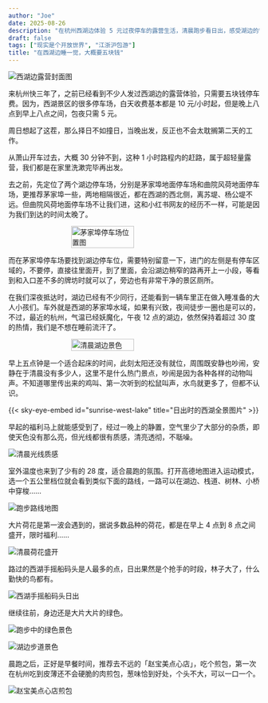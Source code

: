 ```yaml
---
author: "Joe"
date: 2025-08-26
description: "在杭州西湖边体验 5 元过夜停车的露营生活，清晨跑步看日出，感受湖边的宁静与美好"
draft: false
tags: ["现实是个开放世界", "江浙沪包游"]
title: "在西湖边睡一觉，大概要五块钱"
---
```


![西湖边露营封面图](/images/posts/sleeping-by-west-lake-for-five-yuan/west-lake-camping-cover.webp)

来杭州快三年了，之前已经看到不少人发过西湖边的露营体验，只需要五块钱停车费。因为，西湖景区的很多停车场，白天收费基本都是 10 元/小时起，但是晚上八点到早上八点之间，包夜只需 5 元。

周日想起了这茬，那么择日不如撞日，当晚出发，反正也不会太耽搁第二天的工作。

从萧山开车过去，大概 30 分钟不到，这种 1 小时路程内的赶路，属于超轻量露营，我们都是在家里洗漱完毕再出发。

去之前，先定位了两个湖边停车场，分别是茅家埠地面停车场和曲院风荷地面停车场，更推荐茅家埠一些，两地相隔很近，都在西湖的西北侧，离苏堤、杨公堤不远。但曲院风荷地面停车场不让我们进，这和小红书网友的经历不一样，可能是因为我们到达的时间太晚了。

<div style="display: flex; justify-content: center;">
<img src="/images/posts/sleeping-by-west-lake-for-five-yuan/maojiabu-parking-location.webp" alt="茅家埠停车场位置图" width="50%" />
</div>

而在茅家埠停车场要找到湖边停车位，需要特别留意一下，进门的左侧是有停车区域的，不要停，直接往里面开，到了里面，会沿湖边稍窄的路再开上一小段，等看到和入口差不多的牌坊时就可以了，旁边也有非常干净的景区厕所。

在我们深夜抵达时，湖边已经有不少同行，还能看到一辆车里正在做入睡准备的大人小孩们。车外就是西湖的茅家埠水域，如果有兴致，夜间徒步一圈也是可以的，不过，最近的杭州，气温已经妖魔化，午夜 12 点的湖边，依然保持着超过 30 度的热情，我们是不想在睡前流汗了。

<div style="display: flex; justify-content: center;">
<img src="/images/posts/sleeping-by-west-lake-for-five-yuan/early-morning-lakeside.webp" alt="清晨湖边景色" width="50%" />
</div>

早上五点钟是一个适合起床的时间，此刻太阳还没有就位，周围既安静也吵闹，安静在于清晨没有多少人，这里不是什么热门景点，吵闹是因为各种各样的动物叫声。不知道哪里传出来的鸡叫、第一次听到的松鼠叫声，水鸟就更多了，但都不认识。

{{< sky-eye-embed id="sunrise-west-lake" title="日出时的西湖全景图片" >}}

早起的福利马上就能感受到了，经过一晚上的静置，空气里少了大部分的杂质，即使天色没有那么亮，但光线都很有质感，清亮透彻，不聒噪。

![清晨光线质感](/images/posts/sleeping-by-west-lake-for-five-yuan/morning-light-quality.webp)

室外温度也来到了少有的 28 度，适合晨跑的氛围。打开高德地图进入运动模式，选一个五公里档位就会看到类似下面的路线，一路可以在湖边、栈道、树林、小桥中穿梭……

![跑步路线地图](/images/posts/sleeping-by-west-lake-for-five-yuan/running-route-map.webp)

大片荷花是第一波会遇到的，据说多数品种的荷花，都是在早上 4 点到 8 点之间盛开，限时福利……

![清晨荷花盛开](/images/posts/sleeping-by-west-lake-for-five-yuan/lotus-flowers-morning.webp)

路过的西湖手摇船码头是人最多的点，日出果然是个抢手的时段，林子大了，什么勤快的鸟都有。

![西湖手摇船码头日出](/images/posts/sleeping-by-west-lake-for-five-yuan/boat-dock-sunrise.webp)

继续往前，身边还是大片大片的绿色。

![跑步中的绿色景色](/images/posts/sleeping-by-west-lake-for-five-yuan/green-scenery-running.webp)

![湖边步道景色](/images/posts/sleeping-by-west-lake-for-five-yuan/lakeside-walking-path.webp)

晨跑之后，正好是早餐时间，推荐去不远的「赵宝美点心店」，吃个煎包，第一次在杭州吃到皮薄还不会硬脆的肉煎包，葱味恰到好处，个头不大，可以一口一个。

![赵宝美点心店煎包](/images/posts/sleeping-by-west-lake-for-five-yuan/zhaobao-breakfast-dumplings.webp)
